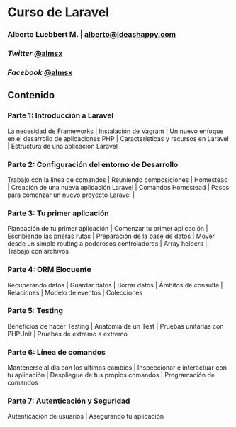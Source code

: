 # Curso de Laravel

### Alberto Luebbert M. | alberto@ideashappy.com

### _Twitter_ [@almsx](https://twitter.com/almsx)
### _Facebook_ [@almsx](https://facebook.com/almsx)

## Contenido

### Parte 1: Introducción a Laravel

La necesidad de Frameworks | Instalación de Vagrant | Un nuevo enfoque en el desarrollo de aplicaciones PHP | Características y recursos en Laravel | Estructura de una aplicación Laravel

### Parte 2: Configuración del entorno de Desarrollo

Trabajo con la línea de comandos | Reuniendo composiciones | Homestead | Creación de una nueva aplicación Laravel | Comandos Homestead | Pasos para comenzar un nuevo proyecto Laravel |

### Parte 3: Tu primer aplicación

Planeación de tu primer aplicación | Comenzar tu primer aplicación | Escribiendo las prieras rutas | Preparación de la base de datos | Mover desde un simple routing a poderosos controladores | Array helpers | Trabajo con archivos

### Parte 4: ORM Elocuente

Recuperando datos | Guardar datos | Borrar datos | Ámbitos de consulta | Relaciones | Modelo de eventos | Colecciones

### Parte 5: Testing

Beneficios de hacer Testing | Anatomía de un Test | Pruebas unitarias con PHPUnit | Pruebas de extremo a extremo

### Parte 6: Línea de comandos

Mantenerse al día con los últimos cambios | Inspeccionar e interactuar con tu aplicación | Despliegue de tus propios comandos | Programación de comandos

### Parte 7: Autenticación y Seguridad

Autenticación de usuarios | Asegurando tu aplicación
